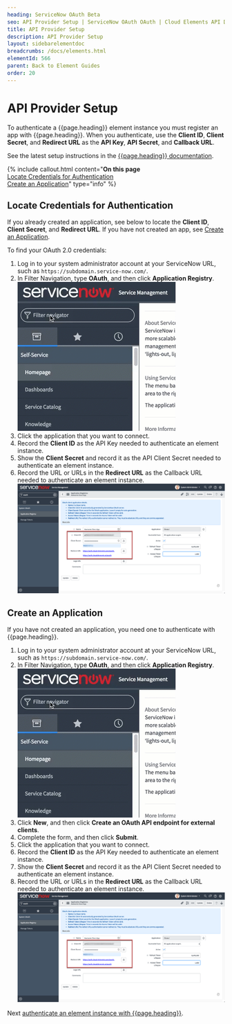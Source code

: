 ```yaml
---
heading: ServiceNow OAuth Beta
seo: API Provider Setup | ServiceNow OAuth OAuth | Cloud Elements API Docs
title: API Provider Setup
description: API Provider Setup
layout: sidebarelementdoc
breadcrumbs: /docs/elements.html
elementId: 566
parent: Back to Element Guides
order: 20
---
```


# API Provider Setup

To authenticate a {{page.heading}} element instance you must register an app with {{page.heading}}. When you authenticate, use the **Client ID**, **Client Secret**, and **Redirect URL** as the **API Key**, **API Secret**, and **Callback URL**.

See the latest setup instructions in the [{{page.heading}} documentation](https://docs.servicenow.com/bundle/geneva-servicenow-platform/page/administer/security/concept/c_OAuthApplications.html).

{% include callout.html content="<strong>On this page</strong></br><a href=#locate-credentials-for-authentication>Locate Credentials for Authentication</a></br><a href=#create-an-application>Create an Application</a>" type="info" %}

## Locate Credentials for Authentication

If you already created an application, see below to locate the **Client ID**, **Client Secret**, and **Redirect URL**. If you have not created an app, see [Create an Application](#create-an-application).

To find your OAuth 2.0 credentials:

1. Log in to your system administrator account at your ServiceNow URL, such as `https://subdomain.service-now.com/`.
2. In Filter Navigation, type **OAuth**, and then click **Application Registry**.
![Application Registry](img/app-reg.gif)
2. Click the application that you want to connect.
3. Record the **Client ID** as the API Key needed to authenticate an element instance.
4. Show the **Client Secret** and record it as the API Client Secret needed to authenticate an element instance.
5. Record the URL or URLs in the **Redirect URL** as the Callback URL needed to authenticate an element instance.
![Key secret and URL](img/service-now-oauth-creds.png)

## Create an Application

If you have not created an application, you need one to authenticate with {{page.heading}}.

1. Log in to your system administrator account at your ServiceNow URL, such as `https://subdomain.service-now.com/`.
2. In Filter Navigation, type **OAuth**, and then click **Application Registry**.
![Application Registry](img/app-reg.gif)
3. Click **New**, and then click **Create an OAuth API endpoint for external clients**.
4. Complete the form, and then click **Submit**.
2. Click the application that you want to connect.
3. Record the **Client ID** as the API Key needed to authenticate an element instance.
4. Show the **Client Secret** and record it as the API Client Secret needed to authenticate an element instance.
5. Record the URL or URLs in the **Redirect URL** as the Callback URL needed to authenticate an element instance.
![Key secret and URL](img/service-now-oauth-creds.png)

Next [authenticate an element instance with {{page.heading}}](authenticate.html).
